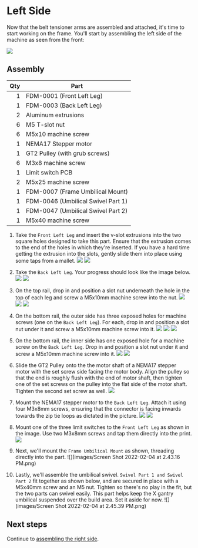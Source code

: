 # Left Side

Now that the belt tensioner arms are assembled and attached, it's time to start working on the frame. You'll start by assembling the left side of the machine as seen from the front:

![](../../hero-alpha-min.png)

## Assembly

| Qty | Part                               |
|----:|------------------------------------|
|   1 | FDM-0001 (Front Left Leg)          |
|   1 | FDM-0003 (Back Left Leg)           |
|   2 | Aluminum extrusions                |
|   6 | M5 T-slot nut                      |
|   6 | M5x10 machine screw                |
|   1 | NEMA17 Stepper motor               |
|   1 | GT2 Pulley (with grub screws)      |
|   6 | M3x8 machine screw                 |
|   1 | Limit switch PCB                   |
|   2 | M5x25 machine screw                |
|   1 | FDM-0007 (Frame Umbilical Mount)   |
|   1 | FDM-0046 (Umbilical Swivel Part 1) |
|   1 | FDM-0047 (Umbilical Swivel Part 2) |
|   1 | M5x40 machine screw                |

1. Take the `Front Left Leg` and insert the v-slot extrusions into the two square holes designed to take this part. Ensure that the extrusion comes to the end of the holes in which they're inserted. If you have a hard time getting the extrusion into the slots, gently slide them into place using some taps from a mallet.
  ![](images/Left-Side-Step-9.png)
  ![](images/extrusion_fully_inserted.png)

2. Take the `Back Left Leg`. Your progress should look like the image below.
  ![](images/Left-Side-Step-10.png)
  ![](images/Left-Side-Step-10-2.png)

3. On the top rail, drop in and position a slot nut underneath the hole in the top of each leg and screw a M5x10mm machine screw into the nut.
  ![](images/Left-Side-Step-11-2.png)
  ![](images/Left-Side-Step-11-3.png)
  ![](images/top_screws.png)

4. On the bottom rail, the outer side has three exposed holes for machine screws (one on the `Back Left Leg`). For each, drop in and position a slot nut under it and screw a M5x10mm machine screw into it.
  ![](images/Left-Side-Step-12.png)
  ![](images/Left-Side-Step-12-2.png)
  ![](images/outer_screws.png)

5. On the bottom rail, the inner side has one exposed hole for a machine screw on the `Back Left Leg`. Drop in and position a slot nut under it and screw a M5x10mm machine screw into it.
  ![](images/Left-Side-Step-13.png)
  ![](images/inner_screws.png)

6. Slide the GT2 Pulley onto the the motor shaft of a NEMA17 stepper motor with the set screw side facing the motor body. Align the pulley so that the end is roughly flush with the end of motor shaft, then tighten one of the set screws on the pulley into the flat side of the motor shaft. Tighten the second set screw as well.
  ![](images/Left-Side-Step-14.png)

7. Mount the NEMA17 stepper motor to the `Back Left Leg`. Attach it using four M3x8mm screws, ensuring that the connector is facing inwards towards the zip tie loops as dictated in the picture.
  ![](images/Left-Side-Step-15.png)
  ![](images/Left-Side-Step-15-2-MANUAL.png)

8. Mount one of the three limit switches to the `Front Left Leg` as shown in the image. Use two M3x8mm screws and tap them directly into the print.
    ![](images/Left-Side-Step-16.png)

9. Next, we'll mount the `Frame Umbilical Mount` as shown, threading directly into the part.
  ![](images/Screen Shot 2022-02-04 at 2.43.16 PM.png)

10. Lastly, we'll assemble the umbilical swivel. `Swivel Part 1 and Swivel Part 2` fit together as shown below, and are secured in place with a M5x40mm screw and an M5 nut. Tighten so there's no play in the fit, but the two parts can swivel easily. This part helps keep the X gantry umbilical suspended over the build area. Set it aside for now.
  ![](images/Screen Shot 2022-02-04 at 2.45.39 PM.png)

## Next steps

Continue to [assembling the right side](../4-right-side/index.md).
